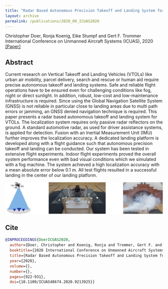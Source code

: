 ```yaml
---
title: "Radar Based Autonomous Precision Takeoff and Landing System for VTOLs in GNSS Denied Environments"
layout: archive
permalink: /publications/2020_09_ICUAS2020
---
```


Christopher Doer, Ronja Koenig, Eike Stumpf and Gert F. Trommer   
International Conference on Unmanned Aircraft Systems (ICUAS), 2020   
[[Paper]](https://ieeexplore.ieee.org/document/9213925)

## Abstract 
Current research on Vertical Takeoff and Landing Vehicles (VTOLs) like urban air mobility, parcel delivery, search and rescue or human aid require precise autonomous takeoff and landing systems. 
Safe and reliable flight operations have to be ensured even for challenging conditions like fog, night or direct sunlight. 
In addition, robust, low-cost and low-maintenance infrastructure is required. 
Since using the Global Navigation Satellite System (GNSS) is not reliable in particular close to landing areas due to multi path errors or jamming, an GNSS denied navigation technique is required.
This paper presents a radar based autonomous takeoff and landing system for VTOLs. 
The localization system requires only passive radar reflectors on the ground. 
A standard automotive radar, as used for driver assistance systems, is applied for detection. Fusion with an Inertial Measurement Unit (IMU) further improves the localization accuracy. 
A dedicated landing platform is developed along with a flight guidance such that autonomous precision takeoff and landing can be conducted. 
Our system has been tested in extensive flight experiments. 
Indoor flight experiments proved the overall system performance even with bad visual conditions which we simulated with a fog machine. 
The system achieved a high localization accuracy with a mean absolute error below 0.1 m. 
All test flights resulted in a successful landing in the center of our landing platform.

![image](../images/publications/teaser_icuas2020.jpg) 


## Cite
~~~bibtex
@INPROCEEDINGS{DoerICUAS2020,
  author={Doer, Christopher and Koenig, Ronja and Trommer, Gert F. and Stumpf, Eike},
  booktitle={2020 International Conference on Unmanned Aircraft Systems (ICUAS)}, 
  title={Radar Based Autonomous Precision Takeoff and Landing System for VTOLs in GNSS Denied Environments}, 
  year={2020},
  volume={},
  number={},
  pages={922-931},
  doi={10.1109/ICUAS48674.2020.9213925}}
~~~